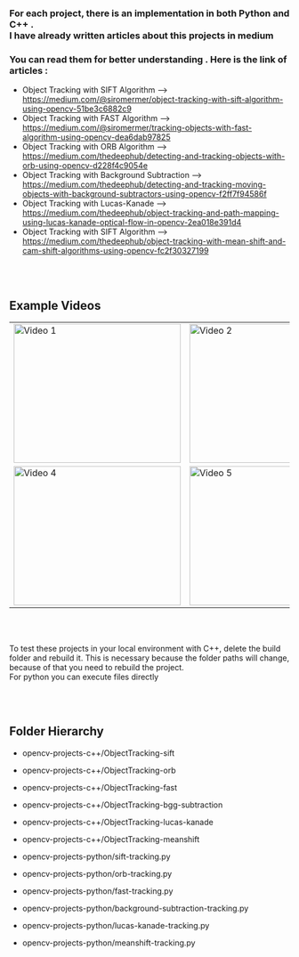 
### For each project, there is an implementation in both Python and C++ .<br> I have already written articles about this projects in medium
### You can read them for better understanding . Here is the link of articles : 

- Object Tracking with SIFT Algorithm --> https://medium.com/@siromermer/object-tracking-with-sift-algorithm-using-opencv-51be3c6882c9
- Object Tracking with FAST Algorithm --> https://medium.com/@siromermer/tracking-objects-with-fast-algorithm-using-opencv-dea6dab97825
- Object Tracking with ORB Algorithm  --> https://medium.com/thedeephub/detecting-and-tracking-objects-with-orb-using-opencv-d228f4c9054e
- Object Tracking with Background Subtraction --> https://medium.com/thedeephub/detecting-and-tracking-moving-objects-with-background-subtractors-using-opencv-f2ff7f94586f
- Object Tracking with Lucas-Kanade --> https://medium.com/thedeephub/object-tracking-and-path-mapping-using-lucas-kanade-optical-flow-in-opencv-2ea018e391d4
- Object Tracking with SIFT Algorithm --> https://medium.com/thedeephub/object-tracking-with-mean-shift-and-cam-shift-algorithms-using-opencv-fc2f30327199

<br><br>


## Example Videos  

 
<table>
  <tr>
    <td>
      <img width="300" height="250" src="https://github.com/user-attachments/assets/1602cd85-b81d-4f0d-a52c-31f32fedf7cb" alt="Video 1">
    </td>
    <td>
      <img width="300" height="250" src="https://github.com/user-attachments/assets/583d27d7-9f35-40e8-8f36-7310e92ebf3e" alt="Video 2">
    </td>
    <td>
      <img width="300" height="250" src="https://github.com/user-attachments/assets/9685de89-5f84-4fa8-b36d-4a893c5da276" alt="Video 3">
    </td>
  </tr>
  <tr>
    <td>
      <img width="300" height="250" src="https://github.com/user-attachments/assets/65846a37-77c4-4041-97f8-e59536f58fc1" alt="Video 4">
    </td>
    <td>
      <img width="300" height="250" src="https://github.com/user-attachments/assets/c6829437-ad16-490d-a346-b87a1f901392" alt="Video 5">
    </td>
    <td>
      <img width="300" height="250" src="https://github.com/user-attachments/assets/b3ac8d7e-c6d1-4229-83b0-033e6940f6fb" alt="Video 6">
    </td>
  </tr>
</table>

<br><br>

To test these projects in your local environment with C++, delete the build folder and rebuild it. This is necessary because the folder paths will change, because of that you need to rebuild the project.<br>
For python you can execute files directly 

<br><br>

## Folder Hierarchy

* opencv-projects-c++/ObjectTracking-sift
* opencv-projects-c++/ObjectTracking-orb
* opencv-projects-c++/ObjectTracking-fast
* opencv-projects-c++/ObjectTracking-bgg-subtraction
* opencv-projects-c++/ObjectTracking-lucas-kanade
* opencv-projects-c++/ObjectTracking-meanshift

* opencv-projects-python/sift-tracking.py
* opencv-projects-python/orb-tracking.py
* opencv-projects-python/fast-tracking.py
* opencv-projects-python/background-subtraction-tracking.py
* opencv-projects-python/lucas-kanade-tracking.py
* opencv-projects-python/meanshift-tracking.py
